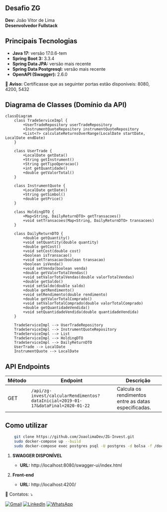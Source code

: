 ## Desafio ZG

**Dev:** João Vitor de Lima  
**Desenvolvedor Fullstack**


## Principais Tecnologias

- **Java 17:** versão 17.0.6-tem
- **Spring Boot 3:** 3.3.4
- **Spring Data JPA:** versão mais recente
- **Spring Data Postgresql:** versão mais recente
- **OpenAPI (Swagger):** 2.6.0

🚨 **Aviso:** Certificasse que as seguinter portas estão disponíveis: 8080, 4200, 5432

## Diagrama de Classes (Domínio da API)
```mermaid
classDiagram
    class TradeServiceImpl {
        +UserTradeRepository userTradeRepository
        +InstrumentQuoteRepository instrumentQuoteRepository
        +List<?> calculateReturnsOverRange(LocalDate startDate, LocalDate endDate)
    }

    class UserTrade {
        +LocalDate getData()
        +String getInstrument()
        +String getTipoOperacao()
        +int getQuantidade()
        +double getValorTotal()
    }

    class InstrumentQuote {
        +LocalDate getDate()
        +String getSimbol()
        +double getPrice()
    }

    class HoldingDTO {
        +Map<String, DailyReturnDTO> getTransacoes()
        +void setTransacoes(Map<String, DailyReturnDTO> transacoes)
    }

    class DailyReturnDTO {
        +double getQuantity()
        +void setQuantity(double quantity)
        +double getCost()
        +void setCost(double cost)
        +boolean isTransacao()
        +void setTransacao(boolean transacao)
        +boolean isVenda()
        +void setVenda(boolean venda)
        +double getValorTotalVendas()
        +void setValorTotalVendas(double valorTotalVendas)
        +double getSaldo()
        +void setSaldo(double saldo)
        +double getRendimento()
        +void setRendimento(double rendimento)
        +double getValorTotalComprado()
        +void setValorTotalComprado(double valorTotalComprado)
        +double getQuantidadeVendida()
        +void setQuantidadeVendida(double quantidadeVendida)
    }

    TradeServiceImpl --> UserTradeRepository
    TradeServiceImpl --> InstrumentQuoteRepository
    TradeServiceImpl --> List
    TradeServiceImpl --> HoldingDTO
    TradeServiceImpl --> DailyReturnDTO
    UserTrade --> LocalDate
    InstrumentQuote --> LocalDate

```


## API Endpoints
| Método | Endpoint                                                               | Descrição                                   |
|--------|------------------------------------------------------------------------|---------------------------------------------|
| GET    | `/api/zg-invest/calcularRendimentos?dataInicial=2019-01-17&dataFinal=2020-01-22` | Calcula os rendimentos entre as datas especificadas. |


## Como utilizar

```bash
    git clone https://github.com/JoaolimaDev/ZG-Invest.git
    sudo docker-compose up --build
    sudo docker-compose exec postgres psql -U postgres -d bolsa -f /docker-entrypoint-initdb.d/bolsa.bkp
```


1. **SWAGGER DISPONÍVEL**
   - **URL:** http://localhost:8080/swagger-ui/index.html

1. **Front-end**
   - **URL:**  http://localhost:4200/


<p align="left">
  💌 Contatos: ⤵️
</p>

<p align="left">
  <a href="mailto:ozymandiasphp@gmail.com" title="Gmail">
  <img src="https://img.shields.io/badge/-Gmail-FF0000?style=flat-square&labelColor=FF0000&logo=gmail&logoColor=white&link=LINK-DO-SEU-GMAIL" alt="Gmail"/></a>
  <a href="https://www.linkedin.com/in/jo%C3%A3o-vitor-de-lima-74441b1b1/" title="LinkedIn">
  <img src="https://img.shields.io/badge/-Linkedin-0e76a8?style=flat-square&logo=Linkedin&logoColor=white&link=LINK-DO-SEU-LINKEDIN" alt="LinkedIn"/></a>
  <a href="https://wa.me/5581989553431" title="WhatsApp">
  <img src="https://img.shields.io/badge/-WhatsApp-25d366?style=flat-square&labelColor=25d366&logo=whatsapp&logoColor=white&link=API-DO-SEU-WHATSAPP" alt="WhatsApp"/></a>
</p>







